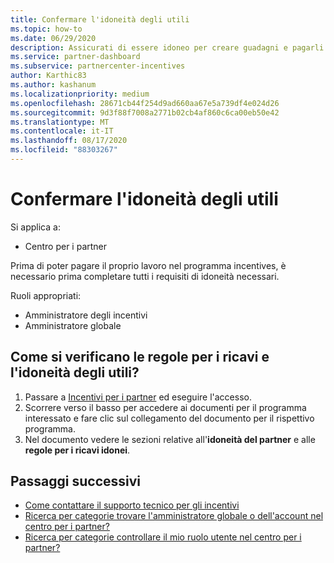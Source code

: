 ```yaml
---
title: Confermare l'idoneità degli utili
ms.topic: how-to
ms.date: 06/29/2020
description: Assicurati di essere idoneo per creare guadagni e pagarli con il programma incentives.
ms.service: partner-dashboard
ms.subservice: partnercenter-incentives
author: Karthic83
ms.author: kashanum
ms.localizationpriority: medium
ms.openlocfilehash: 28671cb44f254d9ad660aa67e5a739df4e024d26
ms.sourcegitcommit: 9d3f88f7008a2771b02cb4af860c6ca00eb50e42
ms.translationtype: MT
ms.contentlocale: it-IT
ms.lasthandoff: 08/17/2020
ms.locfileid: "88303267"
---
```

# <a name="confirm-your-earnings-eligibility"></a>Confermare l'idoneità degli utili

Si applica a:

- Centro per i partner

Prima di poter pagare il proprio lavoro nel programma incentives, è necessario prima completare tutti i requisiti di idoneità necessari.

Ruoli appropriati:

- Amministratore degli incentivi
- Amministratore globale

## <a name="how-do-i-check-my-earning-eligibility-and-revenue-rules"></a>Come si verificano le regole per i ricavi e l'idoneità degli utili?

1. Passare a [Incentivi per i partner](https://partner.microsoft.com/membership/partner-incentives) ed eseguire l'accesso.
2. Scorrere verso il basso per accedere ai documenti per il programma interessato e fare clic sul collegamento del documento per il rispettivo programma.
3. Nel documento vedere le sezioni relative all'**idoneità del partner** e alle **regole per i ricavi idonei**.

## <a name="next-steps"></a>Passaggi successivi

- [Come contattare il supporto tecnico per gli incentivi](https://support.microsoft.com/help/4014850)
- [Ricerca per categorie trovare l'amministratore globale o dell'account nel centro per i partner?](https://support.microsoft.com/help/4534519)
- [Ricerca per categorie controllare il mio ruolo utente nel centro per i partner?](https://support.microsoft.com/help/4534700)
